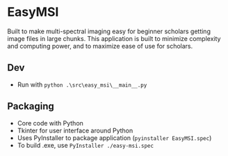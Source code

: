 # EasyMSI

Built to make multi-spectral imaging easy for beginner scholars getting image files in large chunks. This application is built to minimize complexity and computing power, and to maximize ease of use for scholars.

## Dev

- Run with `python .\src\easy_msi\__main__.py`

## Packaging

- Core code with Python
- Tkinter for user interface around Python
- Uses PyInstaller to package application (`pyinstaller EasyMSI.spec`)
- To build .exe, use `PyInstaller ./easy-msi.spec`
